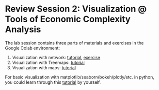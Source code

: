 # Review Session 2: Visualization @ Tools of Economic Complexity Analysis

The lab session contains three parts of materials and exercises in the Google Colab environment:

1. Visualization with network: [tutorial](https://colab.research.google.com/drive/1fOJy5VK7MKSk0WDCrMCKhXVuh5PIEkXj), [exercise](https://colab.research.google.com/drive/1LbhvQfB6aEFfUab3cT4kvYVswnNdsNoI)
2. Visualization with Treemaps: [tutorial](https://colab.research.google.com/drive/1gSgO74bBSi8kXpS18ApphGbvekGMKulK)
3. Visualization with maps: [tutorial](https://colab.research.google.com/drive/10OQGFzGh1mQdrv_z7M9-8z8gr3uN0v-p)

For basic visualization with matplotlib/seaborn/bokeh/plotly/etc. in python, you could learn through this [tutorial](https://colab.research.google.com/notebooks/charts.ipynb) by yourself.
